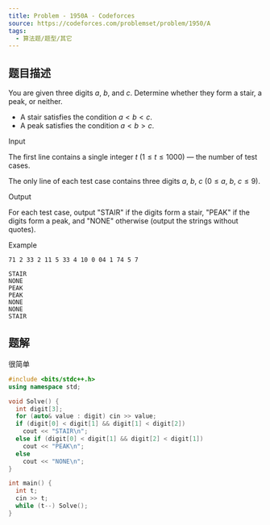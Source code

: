 ```yaml
---
title: Problem - 1950A - Codeforces
source: https://codeforces.com/problemset/problem/1950/A
tags:
  - 算法题/题型/其它
---
```


## 题目描述
You are given three digits $a$, $b$, and $c$. Determine whether they form a stair, a peak, or neither.

- A stair satisfies the condition $a < b < c$.
- A peak satisfies the condition $a < b > c$.

Input

The first line contains a single integer $t$ ($1 \leq t \leq 1000$) — the number of test cases.

The only line of each test case contains three digits $a$, $b$, $c$ ($0 \leq a$, $b$, $c \leq 9$).

Output

For each test case, output "STAIR" if the digits form a stair, "PEAK" if the digits form a peak, and "NONE" otherwise (output the strings without quotes).

Example

```
71 2 33 2 11 5 33 4 10 0 04 1 74 5 7
```

```
STAIR
NONE
PEAK
PEAK
NONE
NONE
STAIR
```

## 题解
很简单
```cpp
#include <bits/stdc++.h>
using namespace std;

void Solve() {
  int digit[3];
  for (auto& value : digit) cin >> value;
  if (digit[0] < digit[1] && digit[1] < digit[2])
    cout << "STAIR\n";
  else if (digit[0] < digit[1] && digit[2] < digit[1])
    cout << "PEAK\n";
  else
    cout << "NONE\n";
}

int main() {
  int t;
  cin >> t;
  while (t--) Solve();
}
```

